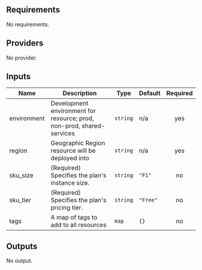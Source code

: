 ## Requirements

No requirements.

## Providers

No provider.

## Inputs

| Name | Description | Type | Default | Required |
|------|-------------|------|---------|:--------:|
| environment | Development environment for resource; prod, non-prod, shared-services | `string` | n/a | yes |
| region | Geographic Region resource will be deployed into | `string` | n/a | yes |
| sku\_size | (Required) Specifies the plan's instance size. | `string` | `"F1"` | no |
| sku\_tier | (Required) Specifies the plan's pricing tier. | `string` | `"Free"` | no |
| tags | A map of tags to add to all resources | `map` | `{}` | no |

## Outputs

No output.

